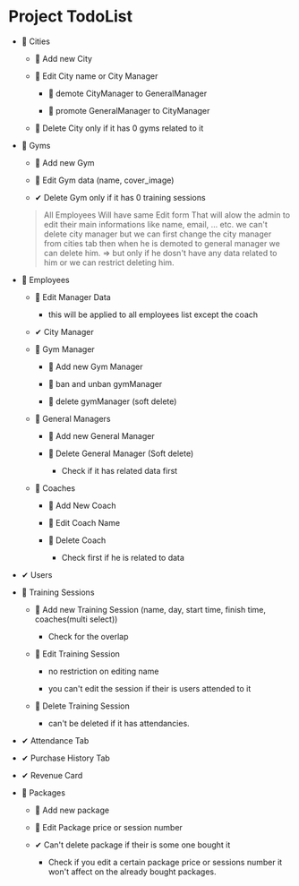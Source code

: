 # Project TodoList

- 📌 Cities

  - 📌 Add new City

  - 📌 Edit City name or City Manager

    - 📌 demote CityManager to GeneralManager

    - 📌 promote GeneralManager to CityManager

  - 📌 Delete City only if it has 0 gyms related to it

- 📌 Gyms

  - 📌 Add new Gym

  - 📌 Edit Gym data (name, cover_image)

  - ✔ Delete Gym only if it has 0 training sessions

  > All Employees Will have same Edit form That will alow the admin to edit their main informations like name, email, ... etc.
  > we can't delete city manager but we can first change the city manager from cities tab then when he is demoted to general manager we can delete him. => but only if he dosn't have any data related to him or we can restrict deleting him.
- 📌 Employees

  - 📌 Edit Manager Data

    - this will be applied to all employees list except the coach

  - ✔ City Manager

  - 📌 Gym Manager

    - 📌 Add new Gym Manager

    - 📌 ban and unban gymManager

    - 📌 delete gymManager (soft delete)

  - 📌 General Managers

    - 📌 Add new General Manager

    - 📌 Delete General Manager (Soft delete)

      - Check if it has related data first

  - 📌 Coaches

    - 📌 Add New Coach

    - 📌 Edit Coach Name

    - 📌 Delete Coach

      - Check first if he is related to data

- ✔ Users

- 📌 Training Sessions

  - 📌 Add new Training Session (name, day, start time, finish time, coaches(multi select))

    - Check for the overlap

  - 📌 Edit Training Session

    - no restriction on editing name

    - you can't edit the session if their is users attended to it

  - 📌 Delete Training Session

    - can't be deleted if it has attendancies.

- ✔ Attendance Tab

- ✔ Purchase History Tab

- ✔ Revenue Card

- 📌 Packages

  - 📌 Add new package

  - 📌 Edit Package price or session number

  - ✔ Can't delete package if their is some one bought it

    - Check if you edit a certain package price or sessions number it won't affect on the already bought packages.
